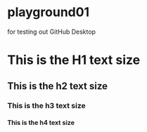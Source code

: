 # playground01
for testing out GitHub Desktop
<!DOCTYPE html>
<html>
	<head>
		<title>
			My first web page!
		</title>
	</head>
	<body>
		<h1>This is the H1 text size</h1>
		<h2>This is the h2 text size</h2>
		<h3>This is the h3 text size</h3>
		<h4>This is the h4 text size</h4>
	</body>
</html>
